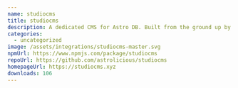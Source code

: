 ```yaml
---
name: studiocms
title: studiocms
description: A dedicated CMS for Astro DB. Built from the ground up by the Astro community.
categories:
  - uncategorized
image: /assets/integrations/studiocms-master.svg
npmUrl: https://www.npmjs.com/package/studiocms
repoUrl: https://github.com/astrolicious/studiocms
homepageUrl: https://studiocms.xyz
downloads: 106
---
```

